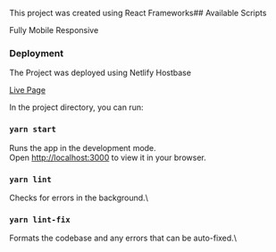 This project was created using React Frameworks## Available Scripts

Fully Mobile Responsive

### Deployment
The Project was deployed using Netlify Hostbase

[Live Page](https://bilal-foodies.netlify.app/)


In the project directory, you can run:

### `yarn start`

Runs the app in the development mode.\
Open [http://localhost:3000](http://localhost:3000) to view it in your browser.

### `yarn lint`

Checks for errors in the background.\

### `yarn lint-fix`

Formats the codebase and any errors that can be auto-fixed.\

